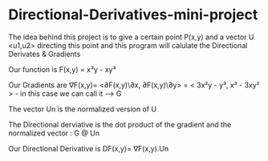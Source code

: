 # Directional-Derivatives-mini-project
The idea behind this project is to give a certain point P(x,y) and a vector U <u1,u2> directing this point and this program will calulate the 
Directional Derivates & Gradients

Our function is  F(x,y) = x³y - xy³

Our Gradients are  ∇F(x,y)= <∂F(x,y)\∂x, ∂F(x,y)\∂y> = < 3x²y - y³, x³ - 3xy² > - in this case we can call it -->  G 

The vector Un is the normalized version of U 

The Directional derviative is the dot product of the gradient and the normalized vector :  G @ Un

Our Directional Derivative is DF(x,y)= ∇F(x,y).Un 
